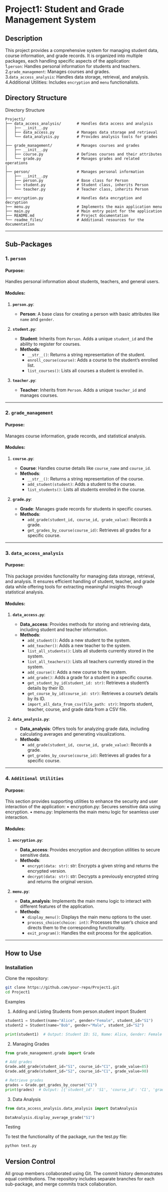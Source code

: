 # Project1: Student and Grade Management System

## Description

This project provides a comprehensive system for managing student data, course information, and grade records. It is organized into multiple packages, each handling specific aspects of the application:  
1.`person`: Handles personal information for students and teachers.  
2.`grade_management`: Manages courses and grades.  
3.`data_access_analysis`: Handles data storage, retrieval, and analysis.  
4.Additional Utilities: Includes `encryption` and `menu` functionalists.  

## Directory Structure
Directory Structure
```
Project1/
├── data_access_analysis/       # Handles data access and analysis
│   ├── __init__.py
│   ├── data_access.py          # Manages data storage and retrieval
│   └── data_analysis.py        # Provides analysis tools for grades
│
├── grade_management/           # Manages courses and grades
│   ├── __init__.py
│   ├── course.py               # Defines courses and their attributes
│   └── grade.py                # Manages grades and related operations
│
├── person/                     # Manages personal information
│   ├── __init__.py
│   ├── person.py               # Base class for Person
│   ├── student.py              # Student class, inherits Person
│   └── teacher.py              # Teacher class, inherits Person
│
├── encryption.py               # Handles data encryption and decryption
├── menu.py                     # Implements the main application menu
├── main.py                     # Main entry point for the application
├── README.md                   # Project documentation
└── readme_files/               # Additional resources for the documentation
```
---

## Sub-Packages

### 1. `person`

#### Purpose:
Handles personal information about students, teachers, and general users.

#### Modules:

1. **`person.py`**:
   - **Person**: A base class for creating a person with basic attributes like `name` and `gender`.

2. **`student.py`**:
   - **Student**: Inherits from `Person`. Adds a unique `student_id` and the ability to register for courses.
   - **Methods**:
     - `__str__()`: Returns a string representation of the student.
     - `enroll_course(course)`: Adds a course to the student’s enrolled list.
     - `list_courses()`: Lists all courses a student is enrolled in.

3. **`teacher.py`**:
   - **Teacher**: Inherits from `Person`. Adds a unique `teacher_id` and manages courses.

---

### 2. `grade_management`

#### Purpose:
Manages course information, grade records, and statistical analysis.

#### Modules:

1. **`course.py`**:
   - **Course**: Handles course details like `course_name` and `course_id`.
   - **Methods**:
     - `__str__()`: Returns a string representation of the course.
     - `add_student(student)`: Adds a student to the course.
     - `list_students()`: Lists all students enrolled in the course.

2. **`grade.py`**:
   - **Grade**: Manages grade records for students in specific courses.
   - **Methods**:
     - `add_grade(student_id, course_id, grade_value)`: Records a grade.
     - `get_grades_by_course(course_id)`: Retrieves all grades for a specific course.

---

### 3. `data_access_analysis`

#### Purpose:
  This package provides functionality for managing data storage, retrieval, and analysis. It ensures efficient handling of student, teacher, and grade data while offering tools for extracting meaningful insights through statistical analysis.

#### Modules:

1. **`data_access.py`**:
   - **Data_access**: Provides methods for storing and retrieving data, including student and teacher information.
   - **Methods**:
     - `add_student()`: Adds a new student to the system.
     - `add_teacher()`: Adds a new teacher to the system.
     - `list_all_students()`: Lists all students currently stored in the system.
     - `list_all_teachers()`: Lists all teachers currently stored in the system.
     - `add_course()`: Adds a new course to the system.
     - `add_grade()`: Adds a grade for a student in a specific course.
     - `get_student_by_id(student_id: str)`: Retrieves a student’s details by their ID.
     - `get_course_by_id(course_id: str)`: Retrieves a course’s details by its ID.
     - `import_all_data_from_csv(file_path: str)`: Imports student, teacher, course, and grade data from a CSV file.

2. **`data_analysis.py`**:
   - **Data_analysis**: Offers tools for analyzing grade data, including calculating averages and generating visualizations.
   - **Methods**:
     - `add_grade(student_id, course_id, grade_value)`: Records a grade.
     - `get_grades_by_course(course_id)`: Retrieves all grades for a specific course.
     
---

### 4. `Additional Utilities`

#### Purpose:
  This section provides supporting utilities to enhance the security and user interaction of the application:
	•	encryption.py: Secures sensitive data using encryption.
	•	menu.py: Implements the main menu logic for seamless user interaction.

#### Modules:

1. **`encryption.py`**:
   - **Data_access**: Provides encryption and decryption utilities to secure sensitive data.
   - **Methods**:
     - `encrypt(data: str)`: str: Encrypts a given string and returns the encrypted version.
     - `decrypt(data: str)`: str: Decrypts a previously encrypted string and returns the original version.

2. **`menu.py`**:
   - **Data_analysis**: Implements the main menu logic to interact with different features of the application.
   - **Methods**:
     - `display_menu()`: Displays the main menu options to the user.
     - `process_choice(choice: int)`: Processes the user’s choice and directs them to the corresponding functionality.
     - `exit_program()`: Handles the exit process for the application.

---

## How to Use

### Installation

Clone the repository:

```bash
git clone https://github.com/your-repo/Project1.git
cd Project1
```

Examples

1. Adding and Listing Students
from person.student import Student
```python
student1 = Student(name="Alice", gender="Female", student_id="S1")
student2 = Student(name="Bob", gender="Male", student_id="S2")

print(student1)  # Output: Student ID: S1, Name: Alice, Gender: Female
```
2. Managing Grades
```python
from grade_management.grade import Grade

# Add grades
Grade.add_grade(student_id="S1", course_id="C1", grade_value=85)
Grade.add_grade(student_id="S2", course_id="C1", grade_value=90)

# Retrieve grades
grades = Grade.get_grades_by_course("C1")
print(grades)  # Output: [{'student_id': 'S1', 'course_id': 'C1', 'grade': 85}, ...]
```
3. Data Analysis
```python
from data_access_analysis.data_analysis import DataAnalysis

DataAnalysis.display_average_grade("S1")
```
Testing

To test the functionality of the package, run the test.py file:
```python
python test.py
```
## Version Control

All group members collaborated using Git. The commit history demonstrates equal contributions. The repository includes separate branches for each sub-package, and merge commits track collaboration.